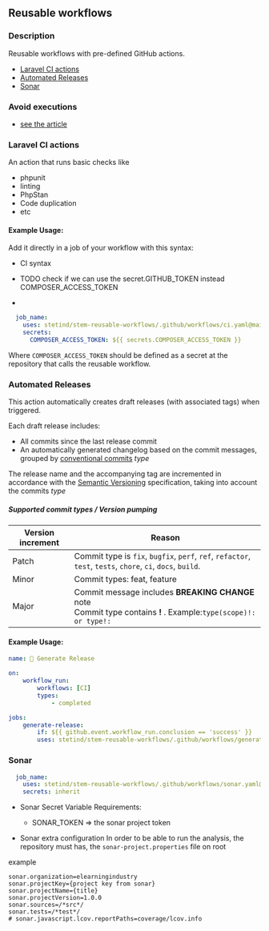 ## Reusable workflows

### Description
Reusable workflows with pre-defined GitHub actions.

* [Laravel CI actions](#Laravel-ci-actions)
* [Automated Releases](#Automated-Releases)
* [Sonar](#Sonar)


### Avoid executions
* [see the article](https://docs.github.com/en/actions/managing-workflow-runs/skipping-workflow-runs) 


### Laravel CI actions
An action that runs basic checks like 
* phpunit
* linting
* PhpStan
* Code duplication 
* etc

#### Example Usage:
Add it directly in a job of your workflow with this syntax:

* CI syntax

* TODO check if we can use the secret.GITHUB_TOKEN instead COMPOSER_ACCESS_TOKEN
*
```yaml
  job_name:
    uses: stetind/stem-reusable-workflows/.github/workflows/ci.yaml@main
    secrets:
      COMPOSER_ACCESS_TOKEN: ${{ secrets.COMPOSER_ACCESS_TOKEN }}
```
Where `COMPOSER_ACCESS_TOKEN` should be defined as a secret at the repository that calls the reusable workflow.

### Automated Releases

This action automatically creates draft releases (with associated tags) when triggered. 

Each draft release includes:
* All commits since the last release commit
* An automatically generated changelog based on the commit messages, grouped by [conventional commits](https://www.conventionalcommits.org/en/v1.0.0/) _type_

The release name and the accompanying tag are incremented in accordance with the [Semantic Versioning](https://semver.org/) specification, taking into account the commits _type_

##### Supported commit types / Version pumping

| Version increment | Reason                                                                                                                 |
|-------------------|------------------------------------------------------------------------------------------------------------------------|
| Patch             | Commit type is `fix`, `bugfix`, `perf`, `ref`, `refactor`, `test`, `tests`, `chore`, `ci`, `docs`, `build`.                                    |
| Minor             | Commit types:  feat, feature                                                                                           |
| Major             | Commit message includes **BREAKING CHANGE** note  <br/> Commit type contains **!** . Example:`type(scope)!: or type!:` |



#### Example Usage:

```yaml
name: 📖 Generate Release

on:
    workflow_run:
        workflows: [CI]
        types:
            - completed

jobs:
    generate-release:
        if: ${{ github.event.workflow_run.conclusion == 'success' }}
        uses: stetind/stem-reusable-workflows/.github/workflows/generate-release.yaml@main

```

### Sonar
```yaml
  job_name:
    uses: stetind/stem-reusable-workflows/.github/workflows/sonar.yaml@main
    secrets: inherit
```
* Sonar Secret Variable Requirements:
    * SONAR_TOKEN => the sonar project token

* Sonar extra configuration
  In order to be able to run the analysis, the repository must has, the `sonar-project.properties` file on root

example

```
sonar.organization=elearningindustry
sonar.projectKey={project key from sonar}
sonar.projectName={title}
sonar.projectVersion=1.0.0
sonar.sources=/*src*/
sonar.tests=/*test*/
# sonar.javascript.lcov.reportPaths=coverage/lcov.info
```
